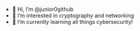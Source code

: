 - 👋 Hi, I’m @junior0github
- 👀 I’m interested in cryptography and networking
- 🌱 I’m currently learning all things cybersecurity!

<!---
junior0github/junior0github is a ✨ special ✨ repository because its `README.md` (this file) appears on your GitHub profile.
You can click the Preview link to take a look at your changes.
--->
